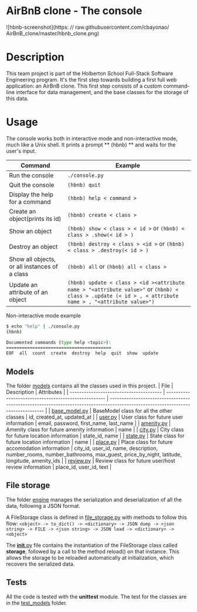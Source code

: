 # AirBnB clone - The console

![hbnb-screenshot](https: // raw.githubusercontent.com/cbayonao/
AirBnB_clone/master/hbnb_clone.png)
# Description

This team project is part of the Holberton School Full-Stack Software Engineering program.
It's the first step towards building a first full web application: an AirBnB clone.
This first step consists of a custom command-line interface for data management, and the base classes for the storage of this data.

# Usage

The console works both in interactive mode and non-interactive mode, much like a Unix shell.
It prints a prompt ** (hbnb) ** and waits for the user's input.

Command | Example
------- | -------
Run the console | ```./console.py```
Quit the console | ```(hbnb) quit```
Display the help for a command | ```(hbnb) help < command >```
Create an object(prints its id) | ```(hbnb) create < class >```
Show an object | ```(hbnb) show < class > < id >``` or ```(hbnb) < class > .show(< id > )```
Destroy an object | ```(hbnb) destroy < class > <id >``` or ```(hbnb) < class > .destroy(< id > )```
Show all objects, or all instances of a class | ```(hbnb) all``` or ```(hbnb) all < class >```
Update an attribute of an object | ```(hbnb) update < class > <id ><attribute name > "<attribute value>"``` or ```(hbnb) < class > .update (< id > , < attribute name > , "<attribute value>")```

Non-interactive mode example

```bash
$ echo "help" | ./console.py
(hbnb)

Documented commands (type help <topic>):
========================================
EOF  all  count  create  destroy  help  quit  show  update
```

## Models

The folder [models](./models/) contains all the classes used in this project.
| File                                    | Description                                          | 
Attributes                                                                                                                       |
| --------------------------------------- | ---------------------------------------------------- | 
-------------------------------------------------------------------------------------------------------------------------------- |
| [base_model.py](./models/base_model.py) | BaseModel class for all the other classes            | id, created_at, 
updated_at                                                                                                       |
| [user.py](./models/user.py)             | User class for future user information               | email, password, first_name, 
last_name                                                                                           |
| [amenity.py](./models/amenity.py)       | Amenity class for future amenity information         | 
name                                                                                                                             |
| [city.py](./models/city.py)             | City class for future location information           | state_id, 
name                                                                                                                   |
| [state.py](./models/state.py)           | State class for future location information          | 
name                                                                                                                             |
| [place.py](./models/place.py)           | Place class for future accomodation information      | city_id, user_id, name, description, number_rooms, 
number_bathrooms, max_guest, price_by_night, latitude, longitude, amenity_ids |
| [review.py](./models/review.py)         | Review class for future user/host review information | place_id, user_id, 
text                                                                                                          |

## File storage

The folder [engine](./models/engine/) manages the serialization and deserialization of all the data, following a JSON format.

A FileStorage class is defined in [file_storage.py](./models/engine/file_storage.py) with methods to follow this flow:
`<object> -> to_dict() -> <dictionary> -> JSON dump -> <json string> -> FILE -> <json string> -> JSON load -> <dictionary> -> <object>`

The [**init**.py](./models/__init__.py) file contains the instantiation of the FileStorage class called **storage**, followed by a call to the method 
reload() on that instance.
This allows the storage to be reloaded automatically at initialization, which recovers the serialized data.

## Tests

All the code is tested with the **unittest** module.
The test for the classes are in the [test_models](./tests/test_models/) folder.

